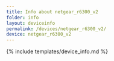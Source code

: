 ```yaml
---
title: Info about netgear_r6300_v2
folder: info
layout: deviceinfo
permalink: /devices/netgear_r6300_v2/
device: netgear_r6300_v2
---
```

{% include templates/device_info.md %}
